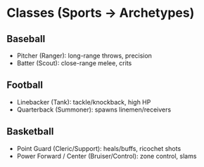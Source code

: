 # Classes (Sports → Archetypes)

## Baseball
- Pitcher (Ranger): long-range throws, precision
- Batter (Scout): close-range melee, crits

## Football
- Linebacker (Tank): tackle/knockback, high HP
- Quarterback (Summoner): spawns linemen/receivers

## Basketball
- Point Guard (Cleric/Support): heals/buffs, ricochet shots
- Power Forward / Center (Bruiser/Control): zone control, slams
